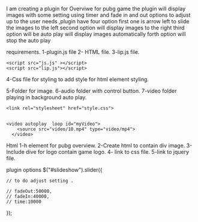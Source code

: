 I am creating a plugin for Overviwe for pubg game the plugin will display images with some setting  using timer and fade in and out options to adjust up to the user needs ,plugin have four option first one is arrow left to slide the images to the left second option will display images to  the right third option will be auto play will display images automatically forth option will stop the auto play  

requirements.
1-plugin.js file
2- HTML file.
3-lip.js file.
<script src="http://code.jquery.com/jquery-1.4.2.min.js" ></script>
    <script src="js.js" ></script>
    <script src="lip.js"></script>

4-Css file for styling to add style for html element styling.

   <link rel="stylesheet" href="style.css">
   
5-Folder for image.
6-audio folder with control button.
7-video folder playing in background auto play.

    <link rel="stylesheet" href="style.css">
    
    
    <video autoplay  loop id="myVideo">
        <source src="video/10.mp4" type="video/mp4">
      </video>

     

Html
1-h element for pubg overview.
2-Create html to contain div image.
3-Include dive for logo contain game logo.
4- link to css file.
5-link to jquery file.


plugin options
    $("#slideshow").slider({ 

    // to do adjust setting .

    // fadeOut:50000,
    // fadeIn:40000,
    // time:10000

 });

    

